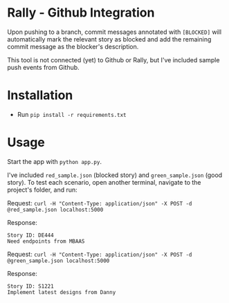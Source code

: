 # Rally - Github Integration
Upon pushing to a branch, commit messages annotated with `[BLOCKED]` will automatically mark the relevant story as blocked and add the remaining commit message as the blocker's description.

This tool is not connected (yet) to Github or Rally, but I've included sample push events from Github.

# Installation
* Run `pip install -r requirements.txt`

# Usage
Start the app with `python app.py`.

I've included `red_sample.json` (blocked story) and `green_sample.json` (good story). To test each scenario, open another terminal, navigate to the project's folder, and run:

Request:
`curl -H "Content-Type: application/json" -X POST -d @red_sample.json localhost:5000`

Response:

    Story ID: DE444
    Need endpoints from MBAAS


Request:
`curl -H "Content-Type: application/json" -X POST -d @green_sample.json localhost:5000`

Response:
    
    Story ID: S1221 
    Implement latest designs from Danny

